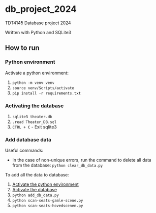 # db_project_2024
TDT4145 Database project 2024


Written with Python and SQLite3


## How to run

### Python environment

Activate a python environment:

1. `python -m venv venv`
2. `source venv/Scripts/activate`
3. `pip install -r requirements.txt`


### Activating the database

1. `sqlite3 theater.db`
2. `.read Theater_DB.sql`
3. `CTRL + C` - Exit sqlite3


### Add database data

Useful commands:

- In the case of non-unique errors, run the command to delete all data from the database:
`python clear_db_data.py`

To add all the data to database:

1. [Activate the python environment](#python-environment)
2. [Activate the database](#activating-the-database)
3. `python add_db_data.py`
4. `python scan-seats-gamle-scene.py`
5. `python scan-seats-hovedscenen.py`
